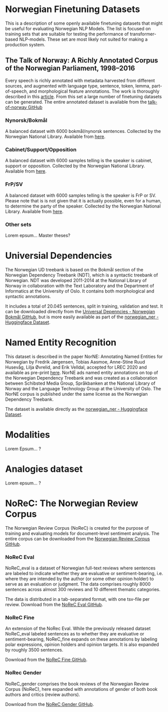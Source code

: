 # Norwegian Finetuning Datasets
This is a description of some openly available finetuning datasets that might be useful for evaluating Norwegian NLP Models. The list is focused on training sets that are suitable for testing the performance of transformer-based NLP-models. These set are most likely not suited for making a production system.

## The Talk of Norway: A Richly Annotated Corpus of the Norwegian Parliament, 1998–2016
Every speech is richly annotated with metadata harvested from different sources, and augmented with language type, sentence, token, lemma, part-of-speech, and morphological feature annotations. The work is thoroughly described in this [article](https://www.duo.uio.no/bitstream/handle/10852/71356/ton.pdf?sequence=2&isAllowed=y). From this set a large number of finetuning datasets can be generated. The entire annotated dataset is available from the [talk-of-norway GitHub](https://github.com/ltgoslo/talk-of-norway)

### Nynorsk/Bokmål
A balanced dataset with 6000 bokmål/nynorsk sentences. Collected by the Norwegian National Library. Available from [here](https://github.com/NBAiLab/notram/blob/master/finetuning_datasets/parliament_speeches_1998_2016_nob_nyn.csv).

### Cabinet/Support/Opposition
A balanced dataset with 6000 samples telling is the speaker is cabinet, support or opposition. Collected by the Norwegian National Library.
Available from [here](https://github.com/NBAiLab/notram/blob/master/finetuning_datasets/parliament_speeches_1998_2016_role.csv).

### FrP/SV
A balanced dataset with 6000 samples telling is the speaker is FrP or SV. Please note that is is not given that it is actually possible, even for a human, to determine the party of the speaker. Collected by the Norwegian National Library.
Available from [here](https://github.com/NBAiLab/notram/blob/master/finetuning_datasets/parliament_speeches_1998_2016_frp_or_sv.csv).

### Other sets
Lorem epsum... Master theses?


# Universial Dependencies
The Norwegian UD treebank is based on the Bokmål section of the Norwegian Dependency Treebank (NDT), which is a syntactic treebank of Norwegian. NDT was developed 2011-2014 at the National Library of Norway in collaboration with the Text Laboratory and the Department of Informatics at the University of Oslo. It contains both morphological and syntactic annotations.

It includes a total of 20.045 sentences, split in training, validation and test. It can be downloaded directly from the [Universal Depenncies - Norwegian Bokmål GitHub](https://github.com/UniversalDependencies/UD_Norwegian-Bokmaal), but is more easily available as part of the [norwegian_ner - Huggingface Dataset](https://huggingface.co/datasets/norwegian_ner).


# Named Entity Recognition
This dataset is described in the paper NorNE: Annotating Named Entities for Norwegian by Fredrik Jørgensen, Tobias Aasmoe, Anne-Stine Ruud Husevåg, Lilja Øvrelid, and Erik Velldal, accepted for LREC 2020 and available as pre-print [here](https://arxiv.org/abs/1911.12146). NorNE ads named entity annotations on top of the Norwegian Dependency Treebank and was created as a collaboration between Schibsted Media Group, Språkbanken at the National Library of Norway and the Language Technology Group at the University of Oslo. The NorNE corpus is published under the same license as the Norwegian Dependency Treebank.

The dataset is available directly as the [norwegian_ner - Huggingface Dataset](https://huggingface.co/datasets/norwegian_ner).


# Modalities
Lorem Epsum... ?

# Analogies dataset
Lorem epsum... ?

# NoReC: The Norwegian Review Corpus
The Norwegian Review Corpus (NoReC) is created for the purpose of training and evaluating models for document-level sentiment analysis. The entire corpus can be downloaded from the [Norwegian Review Corpus GitHub](https://github.com/ltgoslo/norec).

### NoReC Eval
NoReC_eval is a dataset of Norwegian full-text reviews where sentences are labeled to indicate whether they are evaluative or sentiment-bearing, i.e. where they are intended by the author (or some other opinion holder) to serve as an evaluation or judgment. The data comprises roughly 8000 sentences across almost 300 reviews and 10 different thematic categories. 

The data is distributed in a tab-separated format, with one tsv-file per review. Download from the [NoReC Eval GitHub](https://github.com/ltgoslo/norec_eval).

### NoReC Fine
An extension of the NoRec Eval. While the previously released dataset NoReC_eval labeled sentences as to whether they are evaluative or sentiment-bearing, NoReC_fine expands on these annotations by labeling polar expressions, opinion holders and opinion targets. It is also expanded by roughly 3500 sentences.

Download from the [NoReC Fine GitHub](https://github.com/ltgoslo/norec_fine).

### NoRec Gender
NoReC_gender comprises the book reviews of the Norwegian Review Corpus (NoReC), here expanded with annotations of gender of both book authors and critics (review authors).

Download from the [NoReC Gender GitHub](https://github.com/ltgoslo/norec_gender).
